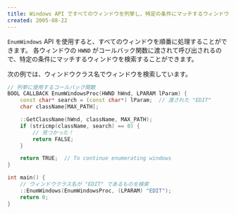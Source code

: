 ```yaml
---
title: Windows API ですべてのウィンドウを列挙し、特定の条件にマッチするウィンドウを取得する
created: 2005-08-22
---
```


`EnumWindows` API を使用すると、すべてのウィンドウを順番に処理することができます。
各ウィンドウの `HWND` がコールバック関数に渡されて呼び出されるので、特定の条件にマッチするウィンドウを検索することができます。

次の例では、ウィンドウクラス名でウィンドウを検索しています。

~~~ cpp
// 列挙に使用するコールバック関数
BOOL CALLBACK EnumWindowsProc(HWND hWnd, LPARAM lParam) {
    const char* search = (const char*) lParam;  // 渡された "EDIT"
    char className[MAX_PATH];

    ::GetClassName(hWnd, className, MAX_PATH);
    if (stricmp(className, search) == 0) {
        // 見つかった！
        return FALSE;
    }

    return TRUE;  // To continue enumerating windows
}

int main() {
    // ウィンドウクラス名が "EDIT" であるものを検索
    ::EnumWindows(EnumWindowsProc, (LPARAM) "EDIT");
    return 0;
}
~~~

